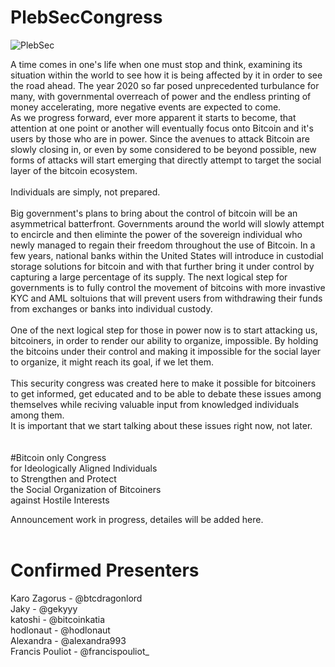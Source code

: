 # PlebSecCongress

<img src="https://raw.githubusercontent.com/karozagorus/PlebSecurityCongress/master/plebsec.jpg" alt="PlebSec">

A time comes in one's life when one must stop and think, examining its situation within the world to see how it is being affected by it in order to see the road ahead. The year 2020 so far posed unprecedented turbulance for many, with governmental overreach of power and the endless printing of money accelerating, more negative events are expected to come.<br>
As we progress forward, ever more apparent it starts to become, that attention at one point or another will eventually focus onto Bitcoin and it's users by those who are in power. Since the avenues to attack Bitcoin are slowly closing in, or even by some considered to be beyond possible, new forms of attacks will start emerging that directly attempt to target the social layer of the bitcoin ecosystem.<br>
<br>
Individuals are simply, not prepared.<br>
<br>
Big government's plans to bring about the control of bitcoin will be an asymmetrical batterfront. Governments around the world will slowly attempt to encircle and then eliminte the power of the sovereign individual who newly managed to regain their freedom throughout the use of Bitcoin. In a few years, national banks within the United States will introduce in custodial storage solutions for bitcoin and with that further bring it under control by capturing a large percentage of its supply. The next logical step for governments is to fully control the movement of bitcoins with more invastive KYC and AML soltuions that will prevent users from withdrawing their funds from exchanges or banks into individual custody.<br>
<br>
One of the next logical step for those in power now is to start attacking us, bitcoiners, in order to render our ability to organize, impossible. By holding the bitcoins under their control and making it impossible for the social layer to organize, it might reach its goal, if we let them.<br>
<br>
This security congress was created here to make it possible for bitcoiners to get informed, get educated and to be able to debate these issues among themselves while reciving valuable input from knowledged individuals among them.<br>
It is important that we start talking about these issues right now, not later.<br>
<br>
<br>
#Bitcoin only Congress<br>
for Ideologically Aligned Individuals<br>
to Strengthen and Protect<br>
the Social Organization of Bitcoiners<br>
against Hostile Interests<br>

Announcement work in progress, detailes will be added here.<br><br>


# Confirmed Presenters<br>
Karo Zagorus - @btcdragonlord<br>
Jaky - @gekyyy<br>
katoshi - @bitcoinkatia<br>
hodlonaut - @hodlonaut<br>
Alexandra - @alexandra993<br>
Francis Pouliot - @francispouliot_


